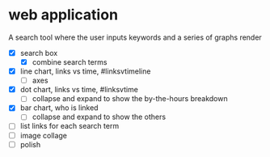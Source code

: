 # web application

A search tool where the user inputs keywords and a series of graphs render

* [x] search box
  * [x] combine search terms
* [x] line chart, links vs time, #linksvtimeline
  * [ ] axes
* [x] dot chart, links vs time, #linksvtime
  * [ ] collapse and expand to show the by-the-hours breakdown
* [x] bar chart, who is linked
  * [ ] collapse and expand to show the others
* [ ] list links for each search term
* [ ] image collage
* [ ] polish
